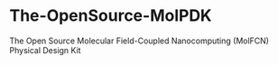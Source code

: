 # The-OpenSource-MolPDK
The Open Source Molecular Field-Coupled Nanocomputing (MolFCN) Physical Design Kit
